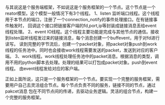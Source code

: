 与其说这是个服务端框架，不如说这是个服务框架的一个节点。这个节点是一个reator模型。这个模型一般情况下有3个线程。
1、listen 监听端口线程。这个线程用于本节点的端口，注册了一个connection_notify的事件处理接口。在有链接事件触发时，
回调这个接口把链接客户端的fd,port,ip等封装成链接消息丢给event线程处理。
2、event IO线程。这个线程主要功能是完成与其他节点的通信。接收到listen监听线程发过来的链接消息，每个消息创建一个buffevent，用于对fd进行读写。
读到完整的字节流后，创建一个packet对象，把packet对象push到work线程的任务池中。同时也会接收work线程需要发送的packet，发送到对应的客户端。
3、work线程。work线程处理任务池中的packet消息。根据消息的类型，调用不用的python脚本去处理。处理的结果可以打包成packet对象。push到event线程。
由event线程发给对应的客户端。

正如上面所说，这只是一个服务框架的一个节点。要实现一个完整的服务框架，需要用户自己去灵活组合节点。每个节点负责不同的服务，链接不同的节点，通过pakcet消息
包在不同节点间的传递，去驱动业务逻辑。灵活的组合节点，构建一个完整的服务框架。
